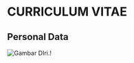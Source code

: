 # CURRICULUM VITAE
## Personal Data

![Gambar DIri.!](https://w7.pngwing.com/pngs/600/441/png-transparent-brown-teddy-bear-brown-teddy-bear-doll.png)
